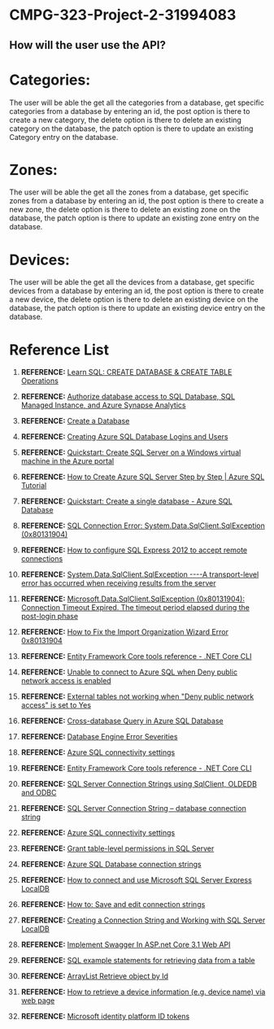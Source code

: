 # CMPG-323-Project-2-31994083

## How will the user use the API?
# Categories:
The user will be able the get all the categories from a database,
get specific categories from a database by entering an id, 
the post option is there to create a new category,
the delete option is there to delete an existing category on the database,
the patch option is there to update an existing Category entry on the database.

# Zones:
The user will be able the get all the zones from a database,
get specific zones from a database by entering an id, 
the post option is there to create a new zone,
the delete option is there to delete an existing zone on the database,
the patch option is there to update an existing zone entry on the database.

# Devices:
The user will be able the get all the devices from a database,
get specific devices from a database by entering an id, 
the post option is there to create a new device,
the delete option is there to delete an existing device on the database,
the patch option is there to update an existing device entry on the database.




# Reference List

1. **REFERENCE:** [Learn SQL: CREATE DATABASE & CREATE TABLE Operations](https://www.sqlshack.com/learn-sql-create-database-create-table/)

2. **REFERENCE:** [Authorize database access to SQL Database, SQL Managed Instance, and Azure Synapse Analytics](https://docs.microsoft.com/en-us/azure/azure-sql/database/logins-create-manage?view=azuresql)

3. **REFERENCE:** [Create a Database](https://docs.microsoft.com/en-us/sql/relational-databases/databases/create-a-database?view=sql-server-ver16)

4. **REFERENCE:** [Creating Azure SQL Database Logins and Users](https://www.sqlnethub.com/blog/creating-azure-sql-database-logins-and-users/)

5. **REFERENCE:** [Quickstart: Create SQL Server on a Windows virtual machine in the Azure portal](https://docs.microsoft.com/en-us/azure/azure-sql/virtual-machines/windows/sql-vm-create-portal-quickstart?view=azuresql)

6. **REFERENCE:** [How to Create Azure SQL Server Step by Step | Azure SQL Tutorial](https://www.youtube.com/watch?v=ejUHTIDlcHI)

7. **REFERENCE:** [Quickstart: Create a single database - Azure SQL Database](https://docs.microsoft.com/en-us/azure/azure-sql/database/single-database-create-quickstart?view=azuresql&tabs=azure-portal)

8. **REFERENCE:** [SQL Connection Error: System.Data.SqlClient.SqlException (0x80131904)](https://stackoverflow.com/questions/26135346/sql-connection-error-system-data-sqlclient-sqlexception-0x80131904)

9. **REFERENCE:** [How to configure SQL Express 2012 to accept remote connections](http://blog.citrix24.com/configure-sql-express-to-accept-remote-connections/)

10. **REFERENCE:** [System.Data.SqlClient.SqlException ----A transport-level error has occurred when receiving results from the server](https://docs.microsoft.com/en-us/answers/questions/558374/systemdatasqlclientsqlexception-a-transport-level.html)

11. **REFERENCE:** [Microsoft.Data.SqlClient.SqlException (0x80131904): Connection Timeout Expired. The timeout period elapsed during the post-login phase](https://docs.microsoft.com/en-us/answers/questions/963204/microsoftdatasqlclientsqlexception-0x80131904-conn.html)

12. **REFERENCE:** [How to Fix the Import Organization Wizard Error 0x80131904](https://promx.net/en/2016/11/how-to-fix-the-import-organization-wizard-error-0x80131904/)

13. **REFERENCE:** [Entity Framework Core tools reference - .NET Core CLI](https://docs.microsoft.com/en-us/ef/core/cli/dotnet)

14. **REFERENCE:** [Unable to connect to Azure SQL when Deny public network access is enabled](https://docs.microsoft.com/en-us/answers/questions/786471/unable-to-connect-to-azure-sql-when-deny-public-ne.html)

15. **REFERENCE:** [External tables not working when "Deny public network access" is set to Yes](https://stackoverflow.com/questions/63976597/external-tables-not-working-when-deny-public-network-access-is-set-to-yes)

16. **REFERENCE:** [Cross-database Query in Azure SQL Database](https://techcommunity.microsoft.com/t5/azure-database-support-blog/cross-database-query-in-azure-sql-database/ba-p/369126)

17. **REFERENCE:** [Database Engine Error Severities](https://docs.microsoft.com/en-us/sql/relational-databases/errors-events/database-engine-error-severities?view=sql-server-ver16)

18. **REFERENCE:** [Azure SQL connectivity settings](https://docs.microsoft.com/en-us/azure/azure-sql/database/connectivity-settings?view=azuresql&tabs=azure-portal)

19. **REFERENCE:** [Entity Framework Core tools reference - .NET Core CLI](https://docs.microsoft.com/en-us/ef/core/cli/dotnet)

20. **REFERENCE:** [SQL Server Connection Strings using SqlClient, OLDEDB and ODBC](https://www.mssqltips.com/sqlservertip/7220/sql-server-connection-strings-reference-guide/)

21. **REFERENCE:** [SQL Server Connection String – database connection string](https://www.sqlsplus.com/connection-string-database-connection-string/)

22. **REFERENCE:** [Azure SQL connectivity settings](https://docs.microsoft.com/en-gb/azure/azure-sql/database/connectivity-settings?view=azuresql&tabs=azure-portal#deny-public-network-access)

23. **REFERENCE:** [Grant table-level permissions in SQL Server](https://chartio.com/learn/databases/grant-sql-server-table-permissions/)

24. **REFERENCE:** [Azure SQL Database connection strings](https://www.connectionstrings.com/azure-sql-database/)

25. **REFERENCE:** [How to connect and use Microsoft SQL Server Express LocalDB](https://www.sqlshack.com/how-to-connect-and-use-microsoft-sql-server-express-localdb/)

26. **REFERENCE:** [How to: Save and edit connection strings](https://docs.microsoft.com/en-us/visualstudio/data-tools/how-to-save-and-edit-connection-strings?view=vs-2022)

27. **REFERENCE:** [Creating a Connection String and Working with SQL Server LocalDB](https://docs.microsoft.com/en-us/aspnet/mvc/overview/getting-started/introduction/creating-a-connection-string)

28. **REFERENCE:** [Implement Swagger In ASP.net Core 3.1 Web API](https://www.c-sharpcorner.com/blogs/implement-swagger-in-asp-net-core-31-web-api)

29. **REFERENCE:** [SQL example statements for retrieving data from a table](https://kb.iu.edu/d/ahux)

30. **REFERENCE:** [ArrayList Retrieve object by Id](https://stackoverflow.com/questions/19774374/arraylist-retrieve-object-by-id)

31. **REFERENCE:** [How to retrieve a device information (e.g. device name) via web page](https://softwareengineering.stackexchange.com/questions/413178/how-to-retrieve-a-device-information-e-g-device-name-via-web-page)

32. **REFERENCE:** [Microsoft identity platform ID tokens](https://docs.microsoft.com/en-us/azure/active-directory/develop/id-tokens)
